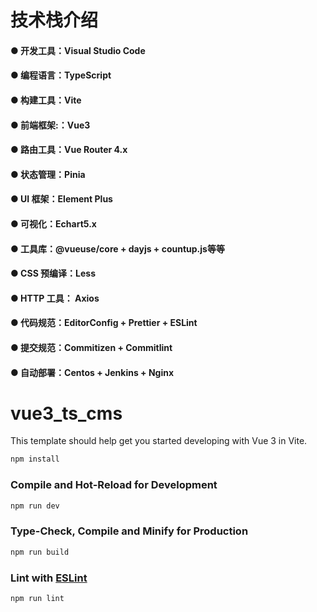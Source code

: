 # 技术栈介绍
#### ●  开发工具：Visual Studio Code  
#### ●  编程语言：TypeScript  
#### ●  构建工具：Vite
#### ●  前端框架:：Vue3
#### ●  路由工具：Vue Router 4.x  
#### ●  状态管理：Pinia  
#### ●  UI 框架：Element Plus  
#### ●  可视化：Echart5.x  
#### ●  工具库：@vueuse/core + dayjs + countup.js等等  
#### ●  CSS 预编译：Less  
#### ●  HTTP 工具： Axios  
#### ●  代码规范：EditorConfig + Prettier + ESLint  
#### ●  提交规范：Commitizen + Commitlint  
#### ●  自动部署：Centos + Jenkins + Nginx 

# vue3_ts_cms

This template should help get you started developing with Vue 3 in Vite.


```sh
npm install
```

### Compile and Hot-Reload for Development

```sh
npm run dev
```

### Type-Check, Compile and Minify for Production

```sh
npm run build
```

### Lint with [ESLint](https://eslint.org/)

```sh
npm run lint
```
